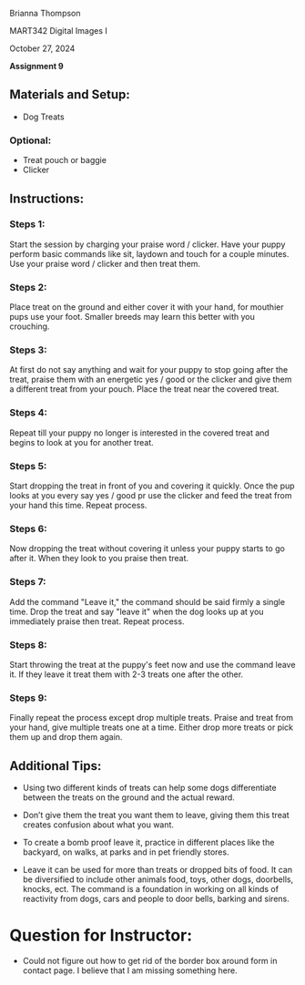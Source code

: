  Brianna Thompson

 MART342 Digital Images I

  October 27, 2024

 **Assignment 9** 

## Materials and Setup:
* Dog Treats  

### Optional: 
* Treat pouch or baggie 
* Clicker 

## Instructions: 

### Steps 1:
Start the session by charging your praise word / clicker. Have your puppy perform basic commands like sit, laydown and touch for a couple minutes. Use your praise word / clicker and then treat them. 

### Steps 2:
Place treat on the ground and either cover it with your hand, for mouthier pups use your foot. Smaller breeds may learn this better with you crouching. 

### Steps 3:
At first do not say anything and wait for your puppy to stop going after the treat, praise them with an energetic yes / good or the clicker and give them a different treat from your pouch. Place the treat near the covered treat. 

### Steps 4:
Repeat till your puppy no longer is interested in the covered treat and begins to look at you for another treat.  

### Steps 5:
Start dropping the treat in front of you and covering it quickly. Once the pup looks at you every say yes / good pr use the clicker and feed the treat from your hand this time. Repeat process. 

### Steps 6:
Now dropping the treat without covering it unless your puppy starts to go after it. When they look to you praise then treat. 

### Steps 7:
Add the command "Leave it," the command should be said firmly a single time. Drop the treat and say "leave it" when the dog looks up at you immediately praise then treat. Repeat process. 

### Steps 8:
Start throwing the treat at the puppy's feet now and use the command leave it. If they leave it treat them with 2-3 treats one after the other. 

### Steps 9:
Finally repeat the process except drop multiple treats. Praise and treat from your hand, give multiple treats one at a time. Either drop more treats or pick them up and drop them again. 

## Additional Tips: 

* Using two different kinds of treats can help some dogs differentiate between the treats on the ground and the actual reward.

* Don’t give them the treat you want them to leave, giving them this treat creates confusion about what you want. 

* To create a bomb proof leave it, practice in different places like the backyard, on walks, at parks and in pet friendly stores. 

* Leave it can be used for more than treats or dropped bits of food. It can be diversified to include other animals food, toys, other dogs, doorbells, knocks, ect. The command is a foundation in working on all kinds of reactivity from dogs, cars and people to door bells, barking and sirens.  


# Question for Instructor:

* Could not figure out how to get rid of the border box around form in contact page. I believe that I am missing something here.